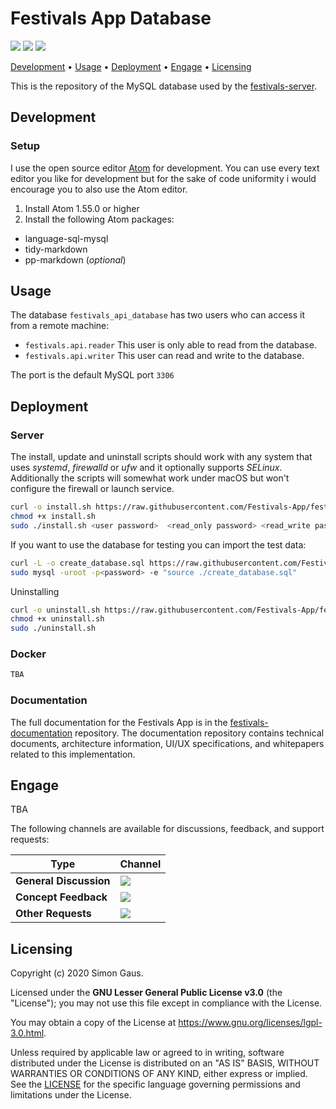 # Festivals App Database

[![](https://img.shields.io/github/last-commit/Festivals-App/festivals-database?style=flat)](https://github.com/Festivals-App/festivals-database/commits/ "Last Commit") [![](https://img.shields.io/github/issues/festivals-app/festivals-database?style=flat)](https://github.com/festivals-app/festivals-database/issues "Open Issues") [![](https://img.shields.io/github/license/festivals-app/festivals-database.svg)](./LICENSE "License")

[Development](#development) • [Usage](#usage) • [Deployment](#deployment) • [Engage](#engage) • [Licensing](#licensing)

This is the repository of the MySQL database used by the [festivals-server](https://github.com/festivals-app/festivals-server).

## Development

### Setup

I use the open source editor [Atom](https://atom.io/) for development. You can use every text editor you like for development but for the sake of code uniformity i would encourage you to also use the Atom editor.

1. Install Atom 1.55.0 or higher
2. Install the following Atom packages:

  - language-sql-mysql
  - tidy-markdown
  - pp-markdown (_optional_)

## Usage

The database `festivals_api_database` has two users who can access it from a remote machine:

- `festivals.api.reader` This user is only able to read from the database.
- `festivals.api.writer` This user can read and write to the database.

The port is the default MySQL port `3306`

## Deployment

### Server

The install, update and uninstall scripts should work with any system that uses _systemd_, _firewalld_ or _ufw_ and it optionally supports _SELinux_. Additionally the scripts will somewhat work under macOS but won't configure the firewall or launch service.

```bash
curl -o install.sh https://raw.githubusercontent.com/Festivals-App/festivals-database/main/operation/install.sh
chmod +x install.sh
sudo ./install.sh <user password>  <read_only password> <read_write password>
```

If you want to use the database for testing you can import the test data:

```bash
curl -L -o create_database.sql https://raw.githubusercontent.com/Festivals-App/festivals-database/main/database_scripts/create_database.sql
sudo mysql -uroot -p<password> -e "source ./create_database.sql"
```

Uninstalling

```bash
curl -o uninstall.sh https://raw.githubusercontent.com/Festivals-App/festivals-database/main/operation/uninstall.sh
chmod +x uninstall.sh
sudo ./uninstall.sh
```

### Docker

```bash
TBA
```

### Documentation

The full documentation for the Festivals App is in the [festivals-documentation](https://github.com/festivals-app/festivals-documentation) repository. The documentation repository contains technical documents, architecture information, UI/UX specifications, and whitepapers related to this implementation.

## Engage

TBA

The following channels are available for discussions, feedback, and support requests:

Type                   | Channel
---------------------- | ------------------------------------------------------------------------------------------------------------------------------------------------------------------------------------------------------------------------
**General Discussion** | [![](https://img.shields.io/github/issues/festivals-app/festivals-documentation/question.svg?style=flat-square)](https://github.com/festivals-app/festivals-documentation/issues/new/choose "General Discussion")
**Concept Feedback**   | [![](https://img.shields.io/github/issues/festivals-app/festivals-documentation/architecture.svg?style=flat-square)](https://github.com/festivals-app/festivals-documentation/issues/new/choose "Open Concept Feedback")
**Other Requests**     | [![](https://img.shields.io/badge/email-Festivals%20team-green?logo=mail.ru&style=flat-square&logoColor=white)](mailto:phisto05@gmail.com "Email Festivals Team")

## Licensing

Copyright (c) 2020 Simon Gaus.

Licensed under the **GNU Lesser General Public License v3.0** (the "License"); you may not use this file except in compliance with the License.

You may obtain a copy of the License at <https://www.gnu.org/licenses/lgpl-3.0.html>.

Unless required by applicable law or agreed to in writing, software distributed under the License is distributed on an "AS IS" BASIS, WITHOUT WARRANTIES OR CONDITIONS OF ANY KIND, either express or implied. See the [LICENSE](./LICENSE) for the specific language governing permissions and limitations under the License.
